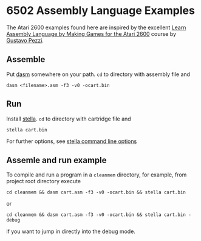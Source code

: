 # 6502 Assembly Language Examples

The Atari 2600 examples found here are inspired by the excellent [Learn Assembly Language by Making Games for the Atari 2600](https://www.udemy.com/course/programming-games-for-the-atari-2600/) course by [Gustavo Pezzi](https://gustavopezzi.com/).

## Assemble

Put [dasm](https://dasm-assembler.github.io/) somewhere on your path. `cd` to directory with assembly file and

```
dasm <filename>.asm -f3 -v0 -ocart.bin
```

## Run

Install [stella](https://stella-emu.github.io/). `cd` to directory with cartridge file and

```
stella cart.bin
```

For further options, see [stella command line options](https://stella-emu.github.io/docs/index.html#CommandLine)

## Assemle and run example

To compile and run a program in a `cleanmem` directory, for example, from project root directory execute

```
cd cleanmem && dasm cart.asm -f3 -v0 -ocart.bin && stella cart.bin
```

or 

```
cd cleanmem && dasm cart.asm -f3 -v0 -ocart.bin && stella cart.bin -debug
```
if you want to jump in directly into the debug mode.
